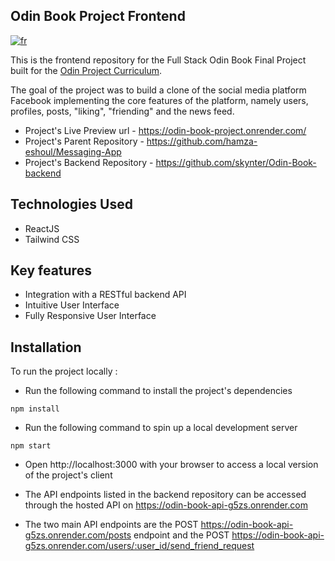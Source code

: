 ## Odin Book Project Frontend

[![fr](https://img.shields.io/badge/lang-fr-blue)](README.fr.md)

This is the frontend repository for the Full Stack Odin Book Final Project built for the [Odin Project Curriculum](https://www.theodinproject.com/lessons/nodejs-odin-book).

The goal of the project was to build a clone of the social media platform Facebook implementing the core features of the platform, namely users, profiles, posts, "liking", "friending" and the news feed.

- Project's Live Preview url - https://odin-book-project.onrender.com/
- Project's Parent Repository - https://github.com/hamza-eshoul/Messaging-App
- Project's Backend Repository - https://github.com/skynter/Odin-Book-backend

## Technologies Used

- ReactJS
- Tailwind CSS

## Key features

- Integration with a RESTful backend API
- Intuitive User Interface
- Fully Responsive User Interface

## Installation

To run the project locally :

- Run the following command to install the project's dependencies

```
npm install
```

- Run the following command to spin up a local development server

```
npm start
```

- Open http://localhost:3000 with your browser to access a local version of the project's client

- The API endpoints listed in the backend repository can be accessed through the hosted API on https://odin-book-api-g5zs.onrender.com

- The two main API endpoints are the POST https://odin-book-api-g5zs.onrender.com/posts endpoint and the POST https://odin-book-api-g5zs.onrender.com/users/:user_id/send_friend_request
